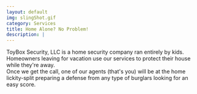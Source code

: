 ```yaml
---
layout: default
img: slingShot.gif
category: Services
title: Home Alone? No Problem!
description: |
---
```

  ToyBox Security, LLC is a home security company ran entirely by kids. Homeowners leaving for vacation use our services to protect their house while they're away.<br>
  Once we get the call, one of our agents (that's you) will be at the home lickity-split preparing a defense from any type of burglars looking for an easy score.